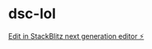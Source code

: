 # dsc-lol

[Edit in StackBlitz next generation editor ⚡️](https://stackblitz.com/~/github.com/PINEWTH/dsc-lol)